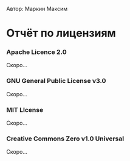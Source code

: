 Автор: Маркин Максим

# Отчёт по лицензиям

### Apache Licence 2.0

Скоро...

### GNU General Public License v3.0

Скоро...

### MIT LIcense

Скоро...

### Creative Commons Zero v1.0 Universal

Скоро...
